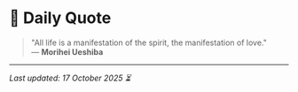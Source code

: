 # 📜 Daily Quote

> "All life is a manifestation of the spirit, the manifestation of love."  
> — **Morihei Ueshiba**

---

_Last updated: 17 October 2025 ⏳_
